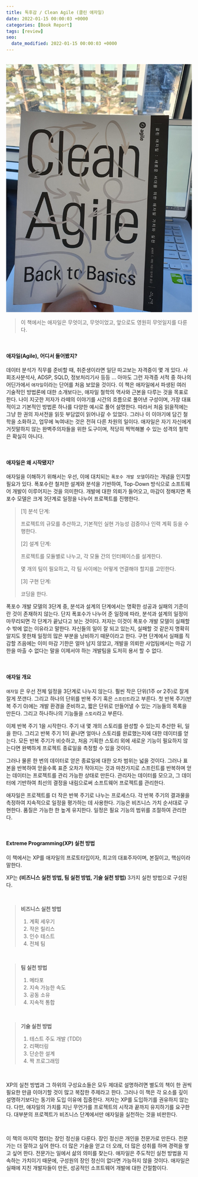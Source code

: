 ```yaml
---
title: 독후감 / Clean Agile (클린 애자일)
date: 2022-01-15 00:00:03 +0000
categories: [Book Report]
tags: [review]
seo:
  date_modified: 2022-01-15 00:00:03 +0000
---
```


<br/>

<img src="/assets/img/chat/cleanagile1.jpg">



> 이 책에서는 애자일은 무엇이고, 무엇이었고, 앞으로도 영원히 무엇일지를 다룬다.

<br/>

#### <b>애자일(Agile), 어디서 들어봤지?</b>  

데이터 분석가 직무를 준비할 때, 취준생이라면 일단 따고보는 자격증이 몇 개 있다. 사회조사분석사, ADSP, SQLD, 정보처리기사 등등 ... 아마도 그런 자격증 서적 중 하나의 어딘가에서 `애자일`이라는 단어를 처음 보았을 것이다. 이 책은 애자일에서 파생된 여러 기술적인 방법론에 대한 소개보다는, 애자일 철학의 역사와 근본을 다루는 것을 목표로 한다. 나이 지긋한 저자가 라떼의 이야기를 시간의 흐름으로 풀어낸 구성이며, 가장 대표적이고 기본적인 방법론 하나를 다양한 예시로 풀어 설명한다. 따라서 처음 읽을적에는 그냥 한 권의 자서전을 읽듯 부담없이 읽어나갈 수 있었다. 그러나 이 이야기에 담긴 철학을 소화하고, 업무에 녹여내는 것은 전혀 다른 차원의 일이다. 애자일은 자기 자신에게 거짓말하지 않는 완벽주의자들을 위한 도구이며, 적당히 찍먹해볼 수 있는 성격의 철학은 확실히 아니다.  

<br/>

#### <b>애자일은 왜 시작됐지?</b>  

애자일을 이해하기 위해서는 우선, 이에 대치되는 `폭포수 개발 모델`이라는 개념을 인지할 필요가 있다. 폭포수란 철저한 설계와 분석을 기반하여, Top-Down 방식으로 소프트웨어 개발이 이루어지는 것을 의미한다. 개발에 대한 의뢰가 들어오고, 마감이 정해지면 폭포수 모델은 크게 3단계로 일정을 나누어 프로젝트를 진행한다.  

  

> [1] 분석 단계:  
>
> 프로젝트의 규모를 추산하고, 기본적인 실현 가능성 검증이나 인력 계획 등을 수행한다.  
>
>   
>
> [2] 설계 단계:  
>
> 프로젝트를 모듈별로 나누고, 각 모듈 간의 인터페이스를 설계한다.  
>
> 몇 개의 팀이 필요하고, 각 팀 사이에는 어떻게 연결해야 할지를 고민한다.  
>
>   
>
> [3] 구현 단계:  
>
> 코딩을 한다.  

  

폭포수 개발 모델의 3단계 중, 분석과 설계의 단계에서는 명확한 성공과 실패의 기준이란 것이 존재하지 않는다. 단지 폭포수가 나누어 준 일정에 따라, 분석과 설계의 일정이 마무리되면 각 단계가 끝났다고 보는 것이다. 저자는 이것이 폭포수 개발 모델이 실패할 수 밖에 없는 이유라고 말한다. 자신들의 일이 잘 되고 있는지, 실패할 것 같은지 명확히 알지도 못한채 일정의 많은 부분을 낭비하기 때문이라고 한다. 구현 단계에서 실패를 직감할 즈음에는 이미 마감 기한은 얼마 남지 않았고, 개발을 의뢰한 사업팀에서는 마감 기한을 마출 수 없다는 말을 이제서야 하는 개발팀을 도저히 용서 할 수 없다.  

<br/>

#### <b>애자일 개요</b>  

`애자일` 은 우선 전체 일정을 3단계로 나누지 않는다. 훨씬 작은 단위(1주 or 2주)로 잘게잘게 쪼갠다. 그리고 하나의 단위를 반복 주기 혹은 `스프린트`라고 부른다. 첫 반복 주기(반복 주기 0)에는 개발 환경을 준비하고, 짧은 단위로 만들어낼 수 있는 기능들의 목록을 만든다. 그리고 하나하나의 기능들을 `스토리`라고 부른다.  

이제 반복 주기 1을 시작한다. 주기 내 몇 개의 스토리를 완성할 수 있는지 추산한 뒤, 일을 한다. 그리고 반복 주기 1이 끝나면 얼마나 스토리를 완료했는지에 대한 데이터를 얻는다. 모든 반복 주기가 비슷하고, 처음 기획한 스토리 외에 새로운 기능이 필요하지 않는다면 완벽하게 프로젝트 종료일을 측정할 수 있을 것이다.  

그러나 물론 한 번의 데이터로 얻은 종료일에 대한 오차 범위는 넓을 것이다. 그러나 표본을 반복하여 얻을수록 표준 오차가 작아지는 것과 마찬가지로 스프린트를 반복하며 얻는 데이터는 프로젝트를 관리 가능한 상태로 만든다. 관리자는 데이터를 모으고, 그 데이터에 기반하여 최선의 결정을 내림으로써 소프트웨어 프로젝트를 관리한다.  

애자일은 프로젝트를 더 작은 반복 주기로 나누는 프로세스다. 각 반복 주기의 결과물을 측정하여 지속적으로 일정을 평가하는 데 사용한다. 기능은 비즈니스 가치 순서대로 구현한다. 품질은 가능한 한 높게 유지한다. 일정은 필요 기능의 범위를 조절하여 관리한다.

<br/>

#### <b>Extreme Programming(XP) 실천 방법</b>  

이 책에서는 XP를 애자일의 프로토타입이자, 최고의 대표주자이며, 본질이고, 핵심이라 말한다.  

XP는 **(비즈니스 실천 방법, 팀 실천 방법, 기술 실천 방법)** 3가지 실천 방법으로 구성된다.  

<br/>

> **비즈니스 실천 방법**  
>
> 1. 계획 세우기
> 2. 작은 릴리스
> 3. 인수 테스트
> 4. 전체 팀

<br/>

> **팀 실천 방법**  
>
> 1. 메타포
> 2. 지속 가능한 속도
> 3. 공동 소유
> 4. 지속적 통합

<br/>

> **기술 실천 방법**  
>
> 1. 테스트 주도 개발 (TDD)
> 2. 리팩터링
> 3. 단순한 설계
> 4. 짝 프로그래밍

<br/>

XP의 실천 방법과 그 하위의 구성요소들은 모두 제대로 설명하려면 별도의 책이 한 권씩 필요한 만큼 이야기할 것이 많고 복잡한 주제라고 한다. 그러나 이 책은 각 요소를 깊이 설명하기보다는 동기와 도입 이유에 집중한다. 저자는 XP를 도입하기를 권유하지 않는다. 다만, 애자일의 가치를 지닌 무언가를 프로젝트의 시작과 끝까지 유지하기를 요구한다. 대부분의 프로젝트가 비즈니스 단계에서만 애자일을 실천하는 것을 비판한다.  

<br/>

이 책의 마지막 챕터는 장인 정신을 다룬다. 장인 정신은 개인을 전문가로 만든다. 전문가는 더 잘하고 싶어 한다. 더 많은 기술을 얻고 더 오래, 더 많은 성취를 하며 경력을 쌓고 싶어 한다. 전문가는 일에서 삶의 의미를 찾는다. 애자일은 주도적인 실천 방법을 지속하는 가치이기 때문에, 구성원의 장인 정신이 없다면 가능하지 않을 것이다. 애자일은 실패에 지친 개발자들이 만든, 성공적인 소프트웨어 개발에 대한 간절함이다.

